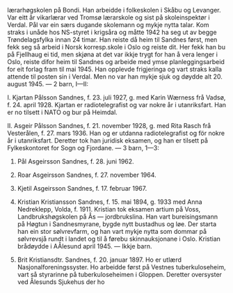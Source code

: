 lærarhøgskolen på Bondi. Han arbeidde i folkeskolen i Skåbu og Levanger. Var eitt år vikarlærar ved Tromsø lærarskole og sist på skoleinspektør i Verdal. Pål var ein særs dugande skolemann og mykje nytta talar. Kom straks i unåde hos NS-styret i krigsåra og måtte 1942 ha seg ut av begge Trøndelagsfylka innan 24 timar. Han reiste då heim til Sandnes først, men fekk seg så arbeid i Norsk korresp.skole i Oslo og reiste dit. Her fekk han bu på Fjellhaug ei tid, men skjøna at det var ikkje trygt for han å vera lenger i Oslo, reiste difor heim til Sandnes og arbeide med ymse planleggingsarbeid for eit forlag fram til mai 1945. Han opplevde frigjeringa og vart straks kalla attende til posten sin i Verdal. Men no var han mykje sjuk og døydde alt 20. august 1945. — 2 barn, I—II:

I. Kjartan Pålsson Sandnes, f. 23. juli 1927, g. med Karin Wærness frå Vadsø, f. 24. april 1928. Kjartan er radiotelegrafist og var nokre år i utanriksfart. Han er no tilsett i NATO og bur på Heimdal.

II. Asgeir Pålsson Sandnes, f. 21. november 1928, g. med Rita Rasch frå Vesterålen, f. 27. mars 1936. Han og er utdanna radiotelegrafist og för nokre år i utanriksfart. Deretter tok han juridisk eksamen, og han er tilsett på Fylkeskontoret for Sogn og Fjordane. — 3 barn, 1—3:

1. Pål Asgeirsson Sandnes, f. 28. juni 1962.

2. Roar Asgeirsson Sandnes, f. 27. november 1964.

3. Kjetil Asgeirsson Sandnes, f. 17. februar 1967.

6. Kristian Kristiansson Sandnes, f. 15. mai 1894, g. 1933 med Anna Nedreklepp, Volda, f. 1911. Kristian tok eksamen artium på Voss, Landbrukshøgskolen på Ås — jordbrukslina. Han vart bureisingsmann på Høgtun i Sandnesmyrane, bygde nytt bustadhus og løe. Der starta han ein stor sølvrevfarm, og han vart mykje nytta som dommar på sølvrevsjå rundt i landet og til å førebu skinnauksjonane i Oslo. Kristian brådøydde i AÅlesund april 1945. — Ikkje barn.

1. Brit Kristiansdtr. Sandnes, f. 20. januar 1897. Ho er utlærd Nasjonalforeningssyster. Ho arbeidde først på Vestnes tuberkuloseheim, vart så styrarinne på tuberkuloseheimen i Gloppen. Deretter oversyster ved Ålesunds Sjukehus der ho